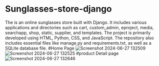 ﻿# Sunglasses-store-django
The is an online sunglasses store built with Django. It includes various applications and directories such as cart, custom_admin, eproject, media, searchapp, shop, static, supplier, and templates. The project is primarily developed using HTML, Python, CSS, and JavaScript. The repository also includes essential files like manage.py and requirements.txt, as well as a SQLite database file.
#Home Page
![Screenshot 2024-06-27 132509](https://github.com/arunbabu101/Sunglasses-store-django/assets/144653791/97671003-7765-4f4d-93fb-f3d92ab5a392)
![Screenshot 2024-06-27 132525](https://github.com/arunbabu101/Sunglasses-store-django/assets/144653791/d81c607f-0360-40cf-a802-82145a8809fc)
#product Detail page
![Screenshot 2024-06-27 132646](https://github.com/arunbabu101/Sunglasses-store-django/assets/144653791/3ec74aab-9a5b-489e-ad99-b94e0c1ef3d1)
